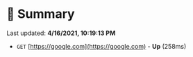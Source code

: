# 📖 Summary
Last updated: **4/16/2021, 10:19:13 PM**

- `GET` [https://google.com](https://google.com) - **Up** (258ms)
